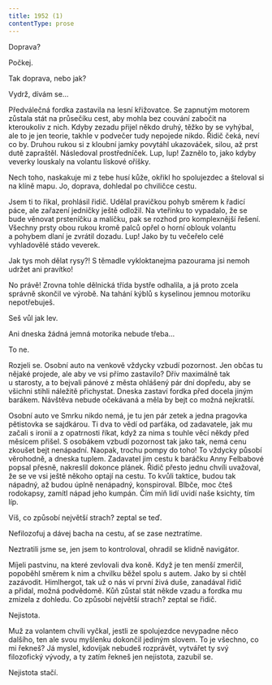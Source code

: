 ```yaml
---
title: 1952 (1)
contentType: prose
---
```


Doprava?

Počkej.

Tak doprava, nebo jak?

Vydrž, dívám se…

Předválečná fordka zastavila na lesní křižovatce. Se zapnutým motorem zůstala stát na průsečíku cest, aby mohla bez couvání zabočit na kteroukoliv z nich. Kdyby zezadu přijel někdo druhý, těžko by se vyhýbal, ale to je jen teorie, takhle v podvečer tudy nepojede nikdo. Řidič čeká, neví co by. Druhou rukou si z kloubní jamky povytáhl ukazováček, silou, až prst dutě zapraštěl. Následoval prostředníček. Lup, lup! Zaznělo to, jako kdyby veverky louskaly na volantu lískové oříšky.

Nech toho, naskakuje mi z tebe husí kůže, okřikl ho spolujezdec a šteloval si na klíně mapu. Jo, doprava, dohledal po chviličce cestu.

Jsem ti to řikal, prohlásil řidič. Udělal pravičkou pohyb směrem k řadicí páce, ale zařazení jedničky ještě odložil. Na vteřinku to vypadalo, že se bude věnovat prsteníčku a malíčku, pak se rozhod pro komplexnější řešení. Všechny prsty obou rukou kromě palců opřel o horní oblouk volantu a pohybem dlaní je zvrátil dozadu. Lup! Jako by tu večeřelo celé vyhladovělé stádo veverek.

Jak tys moh dělat rysy?! S těmadle vykloktanejma pazourama jsi nemoh udržet ani pravítko!

No právě! Zrovna tohle dělnická třída bystře odhalila, a já proto zcela správně skončil ve výrobě. Na tahání kýblů s kyselinou jemnou motoriku nepotřebuješ.

Seš vůl jak lev.

Ani dneska žádná jemná motorika nebude třeba…

To ne.

Rozjeli se. Osobní auto na venkově vždycky vzbudí pozornost. Jen občas tu nějaké projede, ale aby ve vsi přímo zastavilo? Dřív maximálně tak u starosty, a to bejvali pánové z města ohlášený pár dní dopředu, aby se všichni stihli náležitě přichystat. Dneska zastaví fordka před docela jiným barákem. Návštěva nebude očekávaná a měla by bejt co možná nejkratší.

Osobní auto ve Smrku nikdo nemá, je tu jen pár zetek a jedna pragovka pětistovka se sajdkárou. Ti dva to vědí od parťáka, od zadavatele, jak mu začali s ironií a z opatrnosti říkat, když za nima s touhle věcí někdy před měsícem přišel. S osobákem vzbudí pozornost tak jako tak, nemá cenu zkoušet bejt nenápadní. Naopak, trochu pompy do toho! To vždycky působí věrohodně, a dneska tuplem. Zadavatel jim cestu k baráčku Anny Felbabové popsal přesně, nakreslil dokonce plánek. Řidič přesto jednu chvíli uvažoval, že se ve vsi ještě někoho optají na cestu. To kvůli taktice, budou tak nápadný, až budou úplně nenápadný, konspiroval. Blbče, moc čteš rodokapsy, zamítl nápad jeho kumpán. Čím míň lidí uvidí naše ksichty, tím líp.

Víš, co způsobí největší strach? zeptal se teď.

Nefilozofuj a dávej bacha na cestu, ať se zase neztratíme.

Neztratili jsme se, jen jsem to kontroloval, ohradil se klidně na­vigátor.

Míjeli pastvinu, na které zevlovali dva koně. Když je ten menší zmerčil, popoběhl směrem k nim a chvilku běžel spolu s autem. Jako by si chtěl zazávodit. Himlhergot, tak už o nás ví první živá duše, zanadával řidič a přidal, možná podvědomě. Kůň zůstal stát někde vzadu a fordka mu zmizela z dohledu. Co způsobí největší strach? zeptal se řidič.

Nejistota.

Muž za volantem chvíli vyčkal, jestli ze spolujezdce nevypadne něco dalšího, ten ale svou myšlenku dokončil jediným slovem. To je všechno, co mi řekneš? Já myslel, kdovíjak nebudeš rozprávět, vytvářet ty svý filozofický vývody, a ty zatím řekneš jen nejistota, zazubil se.

Nejistota stačí.
